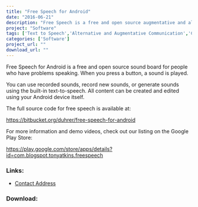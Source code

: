 ```yaml
---
title: "Free Speech for Android"
date: "2016-06-21"
description: "Free Speech is a free and open source augmentative and alternative communication (AAC) program that provides a low-cost alternative to dedicated speech generating devices (SGD)."
project: "Software"
tags: ['Text to Speech','Alternative and Augmentative Communication','Communication' ]
categories: ['Software']
project_url: ""
download_url: ""
---
```

Free Speech for Android is a free and open source sound board for people who have problems speaking. When you press a button, a sound is played.   
  
You can use recorded sounds, record new sounds, or generate sounds using the built-in text-to-speech. All content can be created and edited using your Android device itself.   
  
The full source code for free speech is available at:   
  
https://bitbucket.org/duhrer/free-speech-for-android   
  
For more information and demo videos, check out our listing on the Google Play Store:   
  
https://play.google.com/store/apps/details?id=com.blogspot.tonyatkins.freespeech

### Links:
- <a href="mailto:duhrer@gmail.com">Contact Address</a>

### Download:  